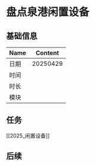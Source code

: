 
# 盘点泉港闲置设备

## 基础信息

| Name | Content  |
| ---- | -------- |
| 日期 | 20250429 |
| 时间 |          |
| 时长 |          |
| 模块 |          |

## 任务

[[2025_闲置设备]]

## 后续
